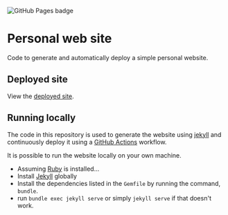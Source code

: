 ![GitHub Pages badge](https://github.com/bloombar/amos-web-site/actions/workflows/deploy.yml/badge.svg)

# Personal web site

Code to generate and automatically deploy a simple personal website.

## Deployed site

View the [deployed site](https://i6.cims.nyu.edu/~ab1258/tmp).

## Running locally

The code in this repository is used to generate the website using [jekyll](https://jekyllrb.com/) and continuously deploy it using a [GitHub Actions](https://github.com/features/actions) workflow.

It is possible to run the website locally on your own machine.

- Assuming [Ruby](https://www.ruby-lang.org/en/documentation/installation/) is installed...
- Install [Jekyll](https://jekyllrb.com/) globally
- Install the dependencies listed in the `Gemfile` by running the command, `bundle`.
- run `bundle exec jekyll serve` or simply `jekyll serve` if that doesn't work.

